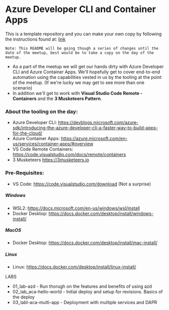 # Azure Developer CLI and Container Apps

This is a template repository and you can make your own copy by following the instructions found at: [link](https://docs.github.com/en/repositories/creating-and-managing-repositories/creating-a-repository-from-a-template) 

`Note: This README will be going though a series of changes until the date of the meetup, best would be to take a copy on the day of the meetup.`

- As a part of the meetup we will get our hands dirty with Azure Developer CLI and Azure Container Apps.  We'll hopefully get to cover end-to-end automation using the capabilities vested in us by the tooling at the point of the meetup. (If we're lucky we may get to see more than one scenario)
- In addition we'll get to work with **Visual Studio Code Remote - Containers** and the **3 Musketeers Pattern**.

### About the tooling on the day:
- Azure Developer CLI: https://devblogs.microsoft.com/azure-sdk/introducing-the-azure-developer-cli-a-faster-way-to-build-apps-for-the-cloud/
- Azure Container Apps: https://azure.microsoft.com/en-us/services/container-apps/#overview
- VS Code Remote Containers: https://code.visualstudio.com/docs/remote/containers
- 3 Musketeers https://3musketeers.io

### Pre-Requisites:
- VS Code: https://code.visualstudio.com/download (Not a surprise)
##### Windows
- WSL2: https://docs.microsoft.com/en-us/windows/wsl/install
- Docker Desktop: https://docs.docker.com/desktop/install/windows-install/
##### MacOS
- Docker Desktop: https://docs.docker.com/desktop/install/mac-install/
##### Linux
- Linux: https://docs.docker.com/desktop/install/linux-install/


LABS

- 01_lab-azd - Run thorugh on the features and benefits of using azd
- 02_lab_aca-hello-world - Initial deploy and setup for revisions. Basics of the deploy
- 03_labl-aca-multi-app - Deployment with multiple services and DAPR
